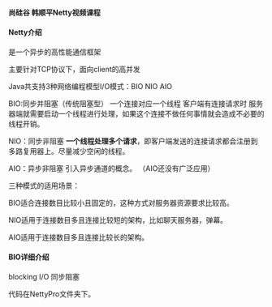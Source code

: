 #### 尚硅谷 韩顺平Netty视频课程

#### Netty介绍

是一个异步的高性能通信框架

主要针对TCP协议下，面向client的高并发

Java共支持3种网络编程模型I/O模式：BIO NIO  AIO

BIO:同步并阻塞（传统阻塞型） 一个连接对应一个线程  客户端有连接请求时 服务器端就需要启动一个线程进行处理，如果这个连接不做任何事情就会造成不必要的线程开销。

NIO：同步非阻塞  **一个线程处理多个请求**，即客户端发送的连接请求都会注册到多路复用器上。尽量减少空闲的线程。

AIO：异步非阻塞  引入异步通道的概念。 （AIO还没有广泛应用）

三种模式的适用场景：

BIO适合连接数目比较小且固定的，这种方式对服务器资源要求比较高。

NIO适用于连接数目多且连接比较短的架构，比如聊天服务器，弹幕。

AIO适用于连接数目多且连接比较长的架构。

#### BIO详细介绍

blocking I/O  同步阻塞

代码在NettyPro文件夹下。








































